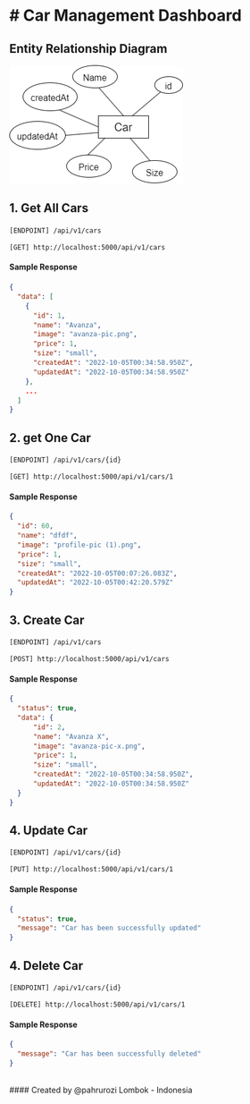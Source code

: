# # Car Management Dashboard

## Entity Relationship Diagram
![Card ERD](https://github.com/pahrurozidev/Car-Management-Dashboard/blob/master/public/assets/card-erd.png)

## 1. Get All Cars
```[ENDPOINT] /api/v1/cars```
```url
[GET] http://localhost:5000/api/v1/cars
```

#### Sample Response
```json
{
  "data": [
    {
      "id": 1,
      "name": "Avanza",
      "image": "avanza-pic.png",
      "price": 1,
      "size": "small",
      "createdAt": "2022-10-05T00:34:58.950Z",
      "updatedAt": "2022-10-05T00:34:58.950Z"
    },
    ...
  ]
}
```

## 2. get One Car
```[ENDPOINT] /api/v1/cars/{id}```
```url
[GET] http://localhost:5000/api/v1/cars/1
```

#### Sample Response
```json
{
  "id": 60,
  "name": "dfdf",
  "image": "profile-pic (1).png",
  "price": 1,
  "size": "small",
  "createdAt": "2022-10-05T00:07:26.083Z",
  "updatedAt": "2022-10-05T00:42:20.579Z"
}
```

## 3. Create Car
```[ENDPOINT] /api/v1/cars```
```url
[POST] http://localhost:5000/api/v1/cars
```

#### Sample Response
```json
{
  "status": true,
  "data": {
      "id": 2,
      "name": "Avanza X",
      "image": "avanza-pic-x.png",
      "price": 1,
      "size": "small",
      "createdAt": "2022-10-05T00:34:58.950Z",
      "updatedAt": "2022-10-05T00:34:58.950Z"
  }
}
```

## 4. Update Car
```[ENDPOINT] /api/v1/cars/{id}```
```url
[PUT] http://localhost:5000/api/v1/cars/1
```

#### Sample Response
```json
{
  "status": true,
  "message": "Car has been successfully updated"
}
```

## 4. Delete Car
```[ENDPOINT] /api/v1/cars/{id}```
```url
[DELETE] http://localhost:5000/api/v1/cars/1
```

#### Sample Response
```json
{
  "message": "Car has been successfully deleted"
}
```

<br/>
#### Created by @pahrurozi
Lombok - Indonesia

